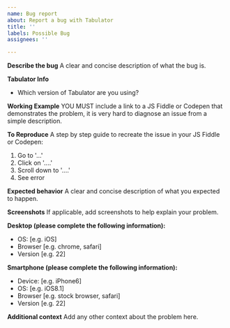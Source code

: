 ```yaml
---
name: Bug report
about: Report a bug with Tabulator
title: ''
labels: Possible Bug
assignees: ''

---
```


<!--
YOUR BUG REPORT MUST CONTAIN A LINK TO A JSFiddle OR Codepen THAT DEMONSTRATES THE ISSUE OR IT WILL BE CLOSED WITHOUT DISCUSSION

Please read the Bug Reporting Guide before completing this issue: http://tabulator.info/community/bug

Please make sure you fill in all the sections of this template to give us the best chance of helping you
-->

**Describe the bug**
A clear and concise description of what the bug is.

**Tabulator Info**
- Which version of Tabulator are you using?

**Working Example**
YOU MUST include a link to a JS Fiddle or Codepen that demonstrates the problem, it is very hard to diagnose an issue from a simple description.
<!--
Please read the Minimal Reproducable Example guide if you are unsure what the example should look like http://tabulator.info/community/mre

ISSUES CREATED WITHOUT THIS EXAMPLE WILL BE CLOSED WITHOUT DISCUSSION
-->

**To Reproduce**
A step by step guide to recreate the issue in your JS Fiddle or Codepen:
1. Go to '...'
2. Click on '....'
3. Scroll down to '....'
4. See error

**Expected behavior**
A clear and concise description of what you expected to happen.

**Screenshots**
If applicable, add screenshots to help explain your problem.

**Desktop (please complete the following information):**
 - OS: [e.g. iOS]
 - Browser [e.g. chrome, safari]
 - Version [e.g. 22]

**Smartphone (please complete the following information):**
 - Device: [e.g. iPhone6]
 - OS: [e.g. iOS8.1]
 - Browser [e.g. stock browser, safari]
 - Version [e.g. 22]

**Additional context**
Add any other context about the problem here.
